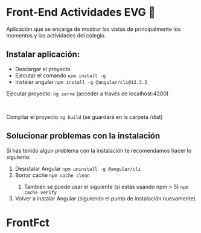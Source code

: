 <h1>Front-End Actividades EVG 🚀</h1>

<p>Aplicación que se encarga de mostrar las vistas de principalmente los momentos y las actividades del colegio.</p>

<h2>Instalar aplicación:</h2>
<ul>
  <li>Descargar el proyecto</li>
  <li>Ejecutar el comando <code>npm install -g</code></li>
  <li>Instalar angular <code>npm install -g @angular/cli@13.3.3</code></li>
 </ul>
 
 <p>Ejecutar proyecto: <code>ng serve</code>  (acceder a través de localhost:4200)</p>
 
 <br>
 <p>Compilar el proyecto <code>ng build</code> (se guardará en la carpeta /dist)</p>
 
 <h2>Solucionar problemas con la instalación</h2>
 
 Si has tenido algún problema con la instalación te recomendamos hacer lo siguiente:
 
 <ol>
    <li>Desistalar Angular <code>npm uninstall -g @angular/cli</code></li>
    <li>Borrar cache <code>npm cache clean</code></li>
    <ol><li>También se puede usar el siguiente (si estás usando npm > 5) <code>npm cache verify</code></li></ol>
    <li>Volver a instalar Angular (siguiendo el punto de instalación nuevamente)</li>
 </ol>
 
# FrontFct #
